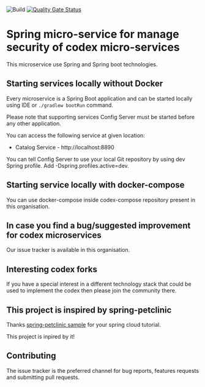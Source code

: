 ![Build](https://github.com/cloud-challenge/codex-catalog/workflows/Build/badge.svg?branch=master)
[![Quality Gate Status](https://sonarcloud.io/api/project_badges/measure?project=cloud-challenge_codex-catalog&metric=alert_status)](https://sonarcloud.io/dashboard?id=cloud-challenge_codex-catalog)

# Spring micro-service for manage security of codex micro-services

This microservice use Spring and Spring boot technologies.

## Starting services locally without Docker

Every microservice is a Spring Boot application and can be started locally using IDE or `./gradlew bootRun` command.

Please note that supporting services Config Server must be started before any other application.

You can access the following service at given location:

* Catalog Service - http://localhost:8890

You can tell Config Server to use your local Git repository by using dev Spring profile. Add -Dspring.profiles.active=dev.

## Starting service locally with docker-compose

You can use docker-compose inside codex-compose repository present in this organisation.

## In case you find a bug/suggested improvement for codex microservices
Our issue tracker is available in this organisation.

## Interesting codex forks

If you have a special interest in a different technology stack that could be used to implement the codex then please join the community there.

## This project is inspired by spring-petclinic

Thanks [spring-petclinic sample](https://github.com/spring-petclinic) for your spring cloud tutorial.

This project is inpired by it!

## Contributing
The issue tracker is the preferred channel for bug reports, features requests and submitting pull requests.
